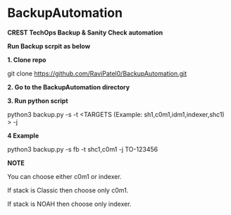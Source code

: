 # BackupAutomation
**CREST TechOps Backup &amp; Sanity Check automation**


**Run Backup scrpit as below**


**1. Clone repo**

git clone https://github.com/RaviPatel0/BackupAutomation.git

**2. Go to the BackupAutomation directory**


**3. Run python script**

python3 backup.py -s <STACK-NAME> -t <TARGETS (Example: sh1,c0m1,idm1,indexer,shc1) > -j <JIRA ID>

  
**4 Example**
  
python3 backup.py -s fb -t shc1,c0m1 -j TO-123456


**NOTE**

You can choose either c0m1 or indexer.

  If stack is Classic then choose only c0m1.

  If stack is NOAH then choose only indexer.



